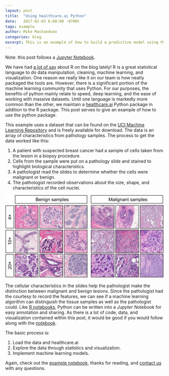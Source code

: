 ```yaml
---
layout: post
title:  "Using healthcare.ai Python"
date:   2017-02-03 6:00:00 -0700t
tags: example
author: Mike Mastanduno
categories: blog
excerpt: This is an example of how to build a predictive model using Python and healthcare.ai 
---
```


Note: this post follows a [Jupyter Notebook][nb].

We have had [a lot of say][r post] about R on the blog lately! R is a great statistical language to do data manipulation, cleaning, machine learning, and visualization. One reason we really like it on our team is how neatly packaged the tools are. However, there is a significant portion of the machine learning community that uses Python. For our purposes, the benefits of python mainly relate to speed, deep learning, and the ease of working with massive datasets. Until one language is markedly more common than the other, we maintain a [healthcare.ai](hcai-py) Python package in addition to the R package. This post serves to give an example of how to use the python package.

This example uses a dataset that can be found on the [UCI Machine Learning Repository][uci] and is freely available for download. The data is an array of characteristics from pathology samples. The process to get the data worked like this:
1. A patient with suspected breast cancer had a sample of cells taken from the lesion in a biopsy procedure.
2. Cells from the sample were put on a pathology slide and stained to highlight biological characteristics.
3. A pathologist read the slides to determine whether the cells were malignant or benign. 
4. The pathologist recorded observations about the size, shape, and characteristics of the cell nuclei. 

![Pathology slide example](/assets/breast-cancer-images-small.png)

The cellular characteristics in the slides help the pathologist make the distinction between malignant and benign lesions. Since the pathologist had the courtesy to record the features, we can see if a machine learning algorithm can distinguish the tissue samples as well as the pathologist could. Like [R notebooks][r post 2], Python can be written into a *Jupyter Notebook* for easy annotation and sharing. As there is a lot of code, data, and visualization contained within this post, it would be good if you would follow along with the [notebook](nb).

The basic process is:
1. Load the data and healthcare.ai
2. Explore the data through statistics and visualization.
3. Implement machine learning models.  

Again, check out the [example notebook][nb], thanks for reading, and [contact us][contact] with any questions. 


[hcai-py]:http://healthcare.ai/py/
[uci]:https://archive.ics.uci.edu/ml/datasets/Breast+Cancer+Wisconsin+%28Diagnostic%29
[nb]:http://healthcare.ai/notebooks/Wisconsin-Pathology-Notebook.html
[r post]:http://healthcare.ai/blog/2017/01/17/using-r-for-data-analysis/
[contact]:http://healthcare.ai/contact.html
[r post 2]:http://healthcare.ai/blog/2017/01/08/us-health-by-county/



